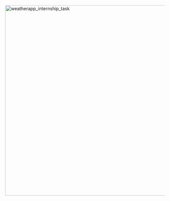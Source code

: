 <img width="785" height="600" alt="weatherapp_internship_task" src="https://github.com/user-attachments/assets/de820e26-d259-49ca-b6fc-a7d1e83ed6df" />
